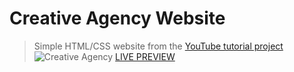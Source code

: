 # Creative Agency Website

> Simple HTML/CSS website from the [YouTube tutorial project](https://www.youtube.com/watch?v=lvYnfMOUOJY&t=274s)
![Creative Agency](/images/screenshot.png 'Creative Agency')
[LIVE PREVIEW](https://raw.githack.com/bradtraversy/creative-agency-website/master/index.html)

